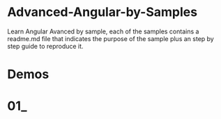 # Advanced-Angular-by-Samples

Learn Angular Avanced by sample, each of the samples contains a readme.md file that indicates the purpose of the sample plus an step by step guide to reproduce it.

# Demos

# 01_
